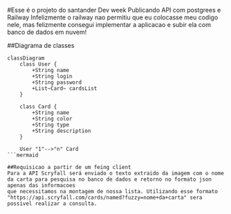 #Esse é o projeto do santander Dev week Publicando API com postgrees e Railway
Infelizmente o railway nao permitiu que eu colocasse meu codigo nele, mas felizmente consegui implementar a aplicacao e subir ela com banco de dados em nuvem!

##Diagrama de classes
```mermaid
classDiagram
    class User {
        +String name
        +String login
        +String password
        +List~Card~ cardsList
    }

    class Card {
        +String name
        +String color
        +String type
        +String description
    }

    User "1"-->"n" Card
```mermaid

##Requisicao a partir de um feing client
Para a API Scryfall será enviado o texto extraido da imagem com o nome da carta para pesquisa no banco de dados e retorno no formato json apenas das informacoes
que necessitamos na montagem de nossa lista. Utilizando esse formato "https://api.scryfall.com/cards/named?fuzzy=nome+da+carta" sera possivel realizar a consulta.
